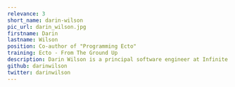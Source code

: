 ```yaml
---
relevance: 3
short_name: darin-wilson
pic_url: darin_wilson.jpg
firstname: Darin
lastname: Wilson
position: Co-author of "Programming Ecto"
training: Ecto - From The Ground Up
description: Darin Wilson is a principal software engineer at Infinite Red, a web and mobile application development company, and co-author of the book "Programming Ecto" published by Pragmatic Bookshelf.
github: darinwilson
twitter: darinwilson
---
```

